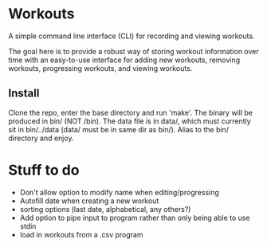 # Workouts

A simple command line interface (CLI) for recording and viewing workouts.

The goal here is to provide a robust way of storing workout information over time with an easy-to-use interface for adding new workouts, removing workouts, progressing workouts, and viewing workouts.

## Install

Clone the repo, enter the base directory and run 'make'. The binary will be produced in bin/ (NOT /bin). The data file is in data/, which must currently sit in bin/../data (data/ must be in same dir as bin/). Alias to the bin/ directory and enjoy.


# Stuff to do
- Don't allow option to modify name when editing/progressing
- Autofill date when creating a new workout
- sorting options (last date, alphabetical, any others?)
- Add option to pipe input to program rather than only being able to use stdin
- load in workouts from a .csv program

